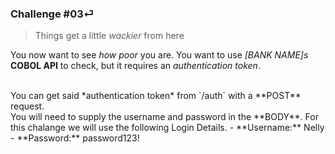 ### Challenge #03⏎

> Things get a little *wackier* from here

You now want to see *how poor* you are.
You want to use *[BANK NAME]s* **COBOL API** to check, but it requires an *authentication token*.

<br/>
You can get said *authentication token* from `/auth` with a **POST** request.

<br/>
You will need to supply the username and password in the **BODY**.
For this chalange we will use the following Login Details.
- **Username:** Nelly
- **Password:** password123!
